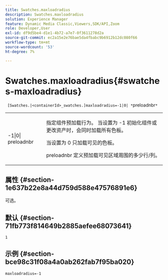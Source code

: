 ```yaml
---
title: Swatches.maxloadradius
description: Swatches.maxloadradius
solution: Experience Manager
feature: Dynamic Media Classic,Viewers,SDK/API,Zoom
role: Developer,User
exl-id: df9d5be4-d1e1-4b72-a7e7-0f3611278d2a
source-git-commit: ec2a15e2e76bae5da4fbabc9b6912b12dc080f66
workflow-type: tm+mt
source-wordcount: '53'
ht-degree: 7%

---
```


# Swatches.maxloadradius{#swatches-maxloadradius}

` [Swatches.|<containerId>_swatches.]maxloadradius=-1|0| *`preloadnbr`*`

<table id="table_B3B03B00DCF0466DB332E851F4DDF610"> 
 <tbody> 
  <tr> 
   <td> <p> <span class="codeph"> -1|0|<span class="varname"> preloadnbr</span></span> </p> </td> 
   <td> <p>指定组件预加载行为。 当设置为 <span class="codeph"> -1</span> 初始化组件或更改资产时，会同时加载所有色板。 </p> <p>当设置为 <span class="codeph"> 0</span> 只加载可见的色板。 </p> <p><span class="codeph"><span class="varname"> preloadnbr</span></span> 定义预加载可见区域周围的多少行/列。 </p> </td> 
  </tr> 
 </tbody> 
</table>

## 属性 {#section-1e637b22e8a44d759d588e47576891e6}

可选。

## 默认 {#section-71fb773f814649b2885aefee68073641}

`1`

## 示例 {#section-bce98c31f08a4a0ab262fab7f95ba020}

`maxloadradius=-1`
